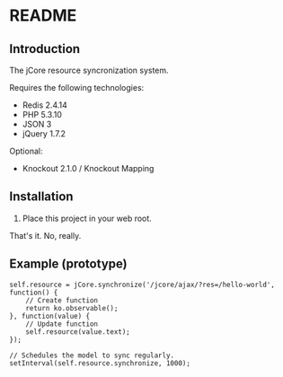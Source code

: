 README
======

Introduction
------------

The jCore resource syncronization system.

Requires the following technologies:
* Redis 2.4.14
* PHP 5.3.10
* JSON 3
* jQuery 1.7.2

Optional:
* Knockout 2.1.0 / Knockout Mapping 

Installation
------------

1. Place this project in your web root.

That's it. No, really. 

Example (prototype)
-------------------

	self.resource = jCore.synchronize('/jcore/ajax/?res=/hello-world', function() {
		// Create function
		return ko.observable();
	}, function(value) {
		// Update function
		self.resource(value.text);
	});

	// Schedules the model to sync regularly.
	setInterval(self.resource.synchronize, 1000);

